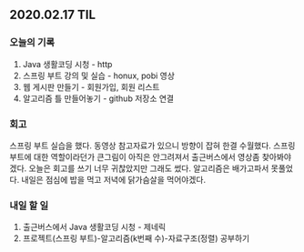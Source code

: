 ## 2020.02.17 TIL

### 오늘의 기록

1. Java 생활코딩 시청 - http
2. 스프링 부트 강의 및 실습 - honux, pobi 영상
3. 웹 게시판 만들기 - 회원가입, 회원 리스트
4. 알고리즘 틀 만들어놓기 - github 저장소 연결

### 회고

스프링 부트 실습을 했다. 동영상 참고자료가 있으니 방향이 잡혀 한결 수월했다. 스프링 부트에 대한 역할이라던가 큰그림이 아직은 안그려져서 출근버스에서 영상좀 찾아봐야겠다. 오늘은 회고를 쓰기 너무 귀찮았지만 그래도 썼다. 알고리즘은 배가고파서 못풀었다. 내일은 점심에 밥을 먹고 저녁에 닭가슴살을 먹어야겠다.

### 내일 할 일

1. 출근버스에서 Java 생활코딩 시청 - 제네릭
2. 프로젝트(스프링 부트)-알고리즘(k번째 수)-자료구조(정렬) 공부하기
